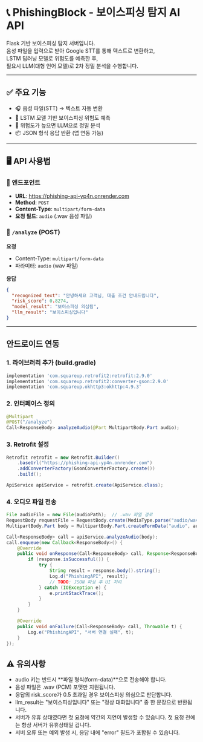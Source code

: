 # 📞 PhishingBlock - 보이스피싱 탐지 AI API

Flask 기반 보이스피싱 탐지 서버입니다.  
음성 파일을 입력으로 받아 Google STT를 통해 텍스트로 변환하고,  
LSTM 딥러닝 모델로 위험도를 예측한 후,  
필요시 LLM(대형 언어 모델)로 2차 정밀 분석을 수행합니다.

---

## ✅ 주요 기능

- 🎧 음성 파일(STT) → 텍스트 자동 변환
- 🧠 LSTM 모델 기반 보이스피싱 위험도 예측
- 🧠 위험도가 높으면 LLM으로 정밀 분석
- 📦 JSON 형식 응답 반환 (앱 연동 가능)

---

## 🖥️ API 사용법

### 🔗 엔드포인트

- **URL**: https://phishing-api-yp4n.onrender.com
- **Method**: `POST`
- **Content-Type**: `multipart/form-data`
- **요청 필드**: `audio` (.wav 음성 파일)

### 📡 `/analyze` (POST)

**요청**
- Content-Type: `multipart/form-data`
- 파라미터: `audio` (wav 파일)

**응답**
```json
{
  "recognized_text": "안녕하세요 고객님, 대출 조건 안내드립니다",
  "risk_score": 0.8274,
  "model_result": "보이스피싱 의심됨",
  "llm_result": "보이스피싱입니다"
}
```
---

## 안드로이드 연동

### 1. 라이브러리 추가 (build.gradle)
```gradle
implementation 'com.squareup.retrofit2:retrofit:2.9.0'
implementation 'com.squareup.retrofit2:converter-gson:2.9.0'
implementation 'com.squareup.okhttp3:okhttp:4.9.3'
```

### 2. 인터페이스 정의
```java
@Multipart
@POST("/analyze")
Call<ResponseBody> analyzeAudio(@Part MultipartBody.Part audio);
```

### 3. Retrofit 설정
```java
Retrofit retrofit = new Retrofit.Builder()
    .baseUrl("https://phishing-api-yp4n.onrender.com")
    .addConverterFactory(GsonConverterFactory.create())
    .build();

ApiService apiService = retrofit.create(ApiService.class);
```

### 4. 오디오 파일 전송
```java
File audioFile = new File(audioPath);  // .wav 파일 경로
RequestBody requestFile = RequestBody.create(MediaType.parse("audio/wav"), audioFile);
MultipartBody.Part body = MultipartBody.Part.createFormData("audio", audioFile.getName(), requestFile);

Call<ResponseBody> call = apiService.analyzeAudio(body);
call.enqueue(new Callback<ResponseBody>() {
    @Override
    public void onResponse(Call<ResponseBody> call, Response<ResponseBody> response) {
        if (response.isSuccessful()) {
            try {
                String result = response.body().string();
                Log.d("PhishingAPI", result);
                // TODO: JSON 파싱 후 UI 처리
            } catch (IOException e) {
                e.printStackTrace();
            }
        }
    }

    @Override
    public void onFailure(Call<ResponseBody> call, Throwable t) {
        Log.e("PhishingAPI", "서버 연결 실패", t);
    }
});
```

## ⚠️ 유의사항
- audio 키는 반드시 **파일 형식(form-data)**으로 전송해야 합니다.
- 음성 파일은 .wav (PCM) 포맷만 지원됩니다.
- 응답의 risk_score가 0.5 초과일 경우 보이스피싱 의심으로 판단합니다.
- llm_result는 "보이스피싱입니다" 또는 "정상 대화입니다" 중 한 문장으로 반환됩니다.
- 서버가 유휴 상태였다면 첫 요청에 약간의 지연이 발생할 수 있습니다. 첫 요청 전에는 항상 서버가 유휴상태일 겁니다.
- 서버 오류 또는 예외 발생 시, 응답 내에 "error" 필드가 포함될 수 있습니다.
